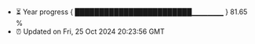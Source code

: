- ⏳ Year progress { ████████████████████████▁▁▁▁▁▁ } 81.65 %
- ⏰ Updated on Fri, 25 Oct 2024 20:23:56 GMT

